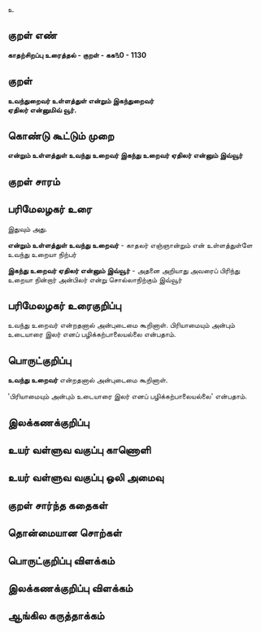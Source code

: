 உ

## குறள் எண் 

**காதற்சிறப்பு உரைத்தல் - குறள் - கக௩0 - 1130**

## குறள் 

**உவந்துறைவர் உள்ளத்துள் என்றும் இகந்துறைவர்  
ஏதிலர் என்னுமிவ் வூர்.**

## கொண்டு கூட்டும் முறை

**என்றும் உள்ளத்துள் உவந்து உறைவர் இகந்து உறைவர் ஏதிலர் என்னும் இவ்வூர்**

## குறள் சாரம் 


## பரிமேலழகர் உரை

இதுவும் அது.

**என்றும் உள்ளத்துள் உவந்து உறைவர்** - காதலர் எஞ்ஞான்றும் என் உள்ளத்துள்ளே உவந்து உறையா நிற்பர் 

**இகந்து உறைவர் ஏதிலர் என்னும் இவ்வூர்** - அதனை அறியாது அவரைப் பிரிந்து உறையா நின்றார் அன்பிலர் என்று சொல்லாநிற்கும் இவ்வூர்

## பரிமேலழகர் உரைகுறிப்பு   

உவந்து உறைவர் என்றதனால் அன்புடைமை கூறினாள். பிரியாமையும் அன்பும் உடையாரை இலர் எனப் பழிக்கற்பாலையல்லை என்பதாம்.

## பொருட்குறிப்பு 

**உவந்து உறைவர்** என்றதனால் அன்புடைமை கூறினாள். 

'பிரியாமையும் அன்பும் உடையாரை இலர் எனப் பழிக்கற்பாலையல்லை' என்பதாம்.

## இலக்கணக்குறிப்பு  


## உயர் வள்ளுவ வகுப்பு காணொளி


## உயர் வள்ளுவ வகுப்பு ஒலி அமைவு 

 
## குறள் சார்ந்த கதைகள் 


## தொன்மையான சொற்கள்


## பொருட்குறிப்பு விளக்கம்


## இலக்கணக்குறிப்பு விளக்கம்


## ஆங்கில கருத்தாக்கம் 


